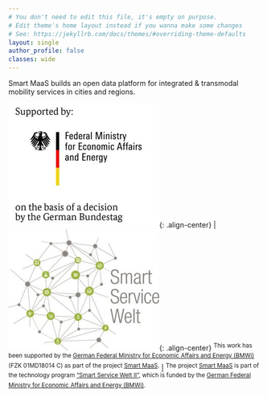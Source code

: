 ```yaml
---
# You don't need to edit this file, it's empty on purpose.
# Edit theme's home layout instead if you wanna make some changes
# See: https://jekyllrb.com/docs/themes/#overriding-theme-defaults
layout: single
author_profile: false
classes: wide
---
```


Smart MaaS builds an open data platform for integrated & transmodal mobility services in cities and regions.


![image-center](/github_pages/assets/images/BMWi.jpg){: .align-center} | ![image-center](/github_pages/assets/images/smart-service-welt.jpg){: .align-center}
<sup>This work has been supported by the [German Federal Ministry for Economic Affairs and Energy (BMWi)](https://www.bmwi.de/) (FZK 01MD18014 C) as part of the project [Smart MaaS](https://smart-maas.eu/en/).</sup>  | <sup>The project [Smart MaaS](https://smart-maas.eu/en/) is part of the technology program [“Smart Service Welt II”](https://www.digitale-technologien.de/DT/Navigation/DE/Foerderprogramme/Smart-Service-Welt-2/smart-service-welt-2.html), which is funded by the [German Federal Ministry for Economic Affairs and Energy (BMWi)](https://www.bmwi.de/).</sup>
